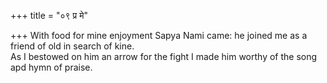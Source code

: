 +++
title = "०९ प्र मे"

+++
With food for mine enjoyment Sapya Nami came: he joined me as a friend of old in search of kine.  
     As I bestowed on him an arrow for the fight I made him worthy of the song apd hymn of praise.